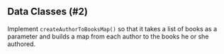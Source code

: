 ## Data Classes (#2)

Implement `createAuthorToBooksMap()` so that it takes a list of books as a parameter and builds a map from each author to the books he or she authored.